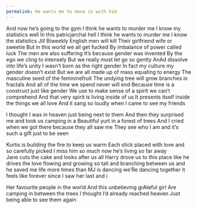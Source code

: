 ```yaml
---
permalink: He wants me to move in with him
---
```

And now he’s going to the gym 
I think he wants to murder me 
I know my statistics well 
In this patricjarchal hell 
I think he wants to murder me 
I know the statistics Jill 
Biweekly English men will kill 
Their girlfriend wife or sweetie 
But in this world we all get fucked 
By imbalance of power called luck 
The men are also suffering 
It’s because gender was invented 
By the ego we cling to intensely 
But we really must let go so gently 
AnAd dissolve into life’s unity 
I wasn’t born as the right gender 
In fact my culture my gender doesn’t exist 
But we are all made up of mass equating to energy 
The masculine seed of the femininefruit 
The undying tree will grow branches in fractals 
And all of the time we spend never will end 
Because time is a construct just like gender 
We use to make sense of a spirit we can’t comprehend
And that very spirit is living inside of us 
It presents itself inside the things we all love 
And it sang so loudly when I came to see my friends

I thought I was in heaven just being next to them 
And then they surprised me and took us camping in a 
Beautiful yurt in a forest of trees 
And I cried when we got there because they all saw me 
They see who I am and it’s such a gift just to be seen 




Kurtis is building the fire to keep us warm 
Each stick placed with love and so carefully picked 
I miss him so much now he’s living so far away  
Jane cuts the cake and looks after us all 
Harry drove us to this place like he drives the love flowing and growing so tall and branching between us and he saved me life more times than  MJ is dancing we’Re dancing together it feels like forever since I saw her last and i

Her favourite people in the world 
And this unbelieving grAteful girl 
Are camping in between the trees
I thought I’d already reached heaven 
Just being able to see them again